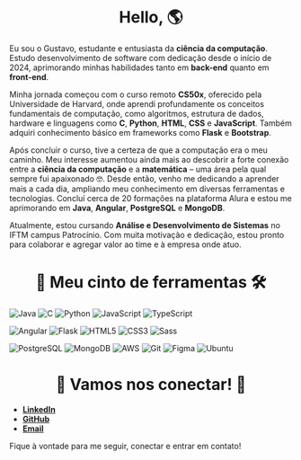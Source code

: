 <h1 style="text-align: center">Hello, 🌎</h1>

Eu sou o Gustavo, estudante e entusiasta da **ciência da computação**. Estudo desenvolvimento de software com dedicação desde o início de 2024, aprimorando minhas habilidades tanto em **back-end** quanto em **front-end**.

Minha jornada começou com o curso remoto **CS50x**, oferecido pela Universidade de Harvard, onde aprendi profundamente os conceitos fundamentais de computação, como algoritmos, estrutura de dados, hardware e linguagens como **C**, **Python**, **HTML**, **CSS** e **JavaScript**. Também adquiri conhecimento básico em frameworks como **Flask** e **Bootstrap**.

Após concluir o curso, tive a certeza de que a computação era o meu caminho. Meu interesse aumentou ainda mais ao descobrir a forte conexão entre a **ciência da computação** e a **matemática** – uma área pela qual sempre fui apaixonado 🤓. Desde então, venho me dedicando a aprender mais a cada dia, ampliando meu conhecimento em diversas ferramentas e tecnologias. Concluí cerca de 20 formações na plataforma Alura e estou me aprimorando em **Java**, **Angular**, **PostgreSQL** e **MongoDB**.

Atualmente, estou cursando **Análise e Desenvolvimento de Sistemas** no IFTM campus Patrocínio. Com muita motivação e dedicação, estou pronto para colaborar e agregar valor ao time e à empresa onde atuo.

<h1 style="text-align: center">🧰 Meu cinto de ferramentas 🛠️</h1>

![Java](https://img.shields.io/badge/java-%23ED8B00.svg?style=for-the-badge&logo=openjdk&logoColor=white)
![C](https://img.shields.io/badge/C-00599C?style=for-the-badge&logo=c&logoColor=white)
![Python](https://img.shields.io/badge/python-3670A0?style=for-the-badge&logo=python&logoColor=ffdd54)
![JavaScript](https://img.shields.io/badge/JavaScript-F7DF1E?style=for-the-badge&logo=javascript&logoColor=black)
![TypeScript](https://img.shields.io/badge/TypeScript-007ACC?style=for-the-badge&logo=typescript&logoColor=white)

![Angular](https://img.shields.io/badge/Angular-DD0031?style=for-the-badge&logo=angular&logoColor=white)
![Flask](https://img.shields.io/badge/flask-%23000.svg?style=for-the-badge&logo=flask&logoColor=white)
![HTML5](https://img.shields.io/badge/HTML5-E34F26?style=for-the-badge&logo=html5&logoColor=white)
![CSS3](https://img.shields.io/badge/CSS3-1572B6?style=for-the-badge&logo=css3&logoColor=white)
![Sass](https://img.shields.io/badge/Sass-000?style=for-the-badge&logo=sass)

![PostgreSQL](https://img.shields.io/badge/PostgreSQL-000?style=for-the-badge&logo=postgresql)
![MongoDB](https://img.shields.io/badge/MongoDB-%234ea94b.svg?style=for-the-badge&logo=mongodb&logoColor=white)
![AWS](https://img.shields.io/badge/AWS-000.svg?style=for-the-badge&logo=amazon-aws&logoColor=white)
![Git](https://img.shields.io/badge/GIT-E44C30?style=for-the-badge&logo=git&logoColor=white)
![Figma](https://img.shields.io/badge/Figma-696969?style=for-the-badge&logo=figma&logoColor=figma)
![Ubuntu](https://img.shields.io/badge/Ubuntu-35495E?style=for-the-badge&logo=ubuntu&logoColor=2CA5E0)

<h1 style="text-align: center">🔗 Vamos nos conectar! 🤝</h1>

- **[LinkedIn](https://www.linkedin.com/in/gustavocaixetarosa)**
- **[GitHub](https://github.com/gustavocaixetarosa)**
- **[Email](mailto:gstvcaixeta@gmail.com)**

Fique à vontade para me seguir, conectar e entrar em contato!
